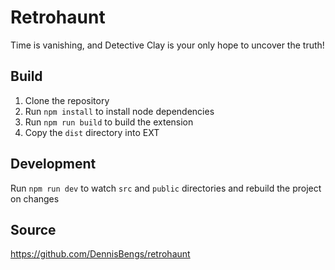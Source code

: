 # Retrohaunt

Time is vanishing, and Detective Clay is your only hope to uncover the truth!

## Build

1. Clone the repository
2. Run `npm install` to install node dependencies
3. Run `npm run build` to build the extension
4. Copy the `dist` directory into EXT

## Development

Run `npm run dev` to watch `src` and `public` directories and rebuild the
project on changes

## Source
https://github.com/DennisBengs/retrohaunt
